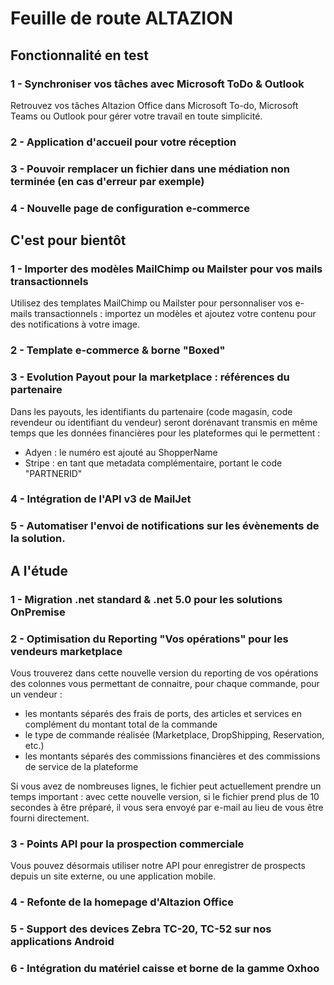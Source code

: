<div class='roadmapPage'>
<h1>Feuille de route ALTAZION</h1>
<h2>Fonctionnalité en test</h2>
<div id="enTest">
<div class="item">
<h3>1 - Synchroniser vos tâches avec Microsoft ToDo & Outlook</h3>
<div>Retrouvez vos tâches Altazion Office dans Microsoft To-do, Microsoft Teams ou Outlook pour gérer votre travail en toute simplicité.&nbsp;&nbsp;</div>
</div>
<div class="item">
<h3>2 - Application d'accueil pour votre réception</h3>
</div>
<div class="item">
<h3>3 - Pouvoir remplacer un fichier dans une médiation non terminée (en cas d'erreur par exemple)</h3>
</div>
<div class="item">
<h3>4 - Nouvelle page de configuration e-commerce</h3>
</div>
</div>
<h2>C'est pour bientôt</h2>
<div id="bientot">
<div class="item">
<h3>1 - Importer des modèles MailChimp ou Mailster pour vos mails transactionnels </h3>
<div>Utilisez des templates MailChimp ou Mailster pour personnaliser vos e-mails transactionnels : importez un modèles et ajoutez votre contenu pour des notifications à votre image.</div>
</div>
<div class="item">
<h3>2 - Template e-commerce & borne "Boxed" </h3>
</div>
<div class="item">
<h3>3 - Evolution Payout pour la marketplace : références du partenaire </h3>
<div>Dans les payouts, les identifiants du partenaire (code magasin, code revendeur ou identifiant du vendeur) seront dorénavant transmis en même temps que les données financières pour les plateformes qui le permettent :</div><div><ul><li>Adyen : le numéro est ajouté au ShopperName</li><li>Stripe : en tant que metadata complémentaire, portant le code &quot;PARTNERID&quot;</li></ul></div>
</div>
<div class="item">
<h3>4 - Intégration de l'API v3 de MailJet </h3>
</div>
<div class="item">
<h3>5 - Automatiser l'envoi de notifications sur les évènements de la solution. </h3>
</div>
</div>
<h2>A l'étude</h2>
<div id="etude">
<div class="item">
<h3>1 - Migration .net standard & .net 5.0 pour les solutions OnPremise</h3>
</div>
<div class="item">
<h3>2 - Optimisation du Reporting "Vos opérations" pour les vendeurs marketplace</h3>
<div>Vous trouverez dans cette nouvelle version du reporting de vos opérations des colonnes vous permettant de connaitre, pour chaque commande, pour un vendeur :</div><div><ul><li>les montants séparés des frais de ports, des articles et services en complément du montant total de la commande</li><li>le type de commande réalisée (Marketplace, DropShipping, Reservation, etc.)</li><li>les montants séparés des commissions financières et des commissions de service de la plateforme</li></ul><div>Si vous avez de nombreuses lignes, le fichier peut actuellement prendre un temps important : avec cette nouvelle version, si le fichier prend plus de 10 secondes à être préparé, il vous sera envoyé par e-mail au lieu de vous être fourni directement.</div></div>
</div>
<div class="item">
<h3>3 - Points API pour la prospection commerciale</h3>
<div>Vous pouvez désormais utiliser notre API pour enregistrer de prospects depuis un site externe, ou une application mobile.</div>
</div>
<div class="item">
<h3>4 - Refonte de la homepage d'Altazion Office</h3>
</div>
<div class="item">
<h3>5 - Support des devices Zebra TC-20, TC-52 sur nos applications Android</h3>
</div>
<div class="item">
<h3>6 - Intégration du matériel caisse et borne de la gamme Oxhoo</h3>
</div>
</div>
</div>

